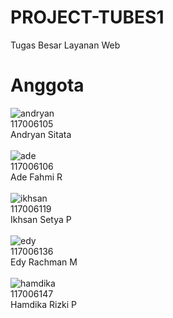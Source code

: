 PROJECT-TUBES1
==============

Tugas Besar Layanan Web 

Anggota
==============
![andryan](https://avatars2.githubusercontent.com/u/7258913?s=120)
<br>117006105
<br>Andryan Sitata
<br>
<br>
![ade](https://avatars1.githubusercontent.com/u/7203360?s=120)
<br>117006106
<br>Ade Fahmi R
<br>
<br>
![ikhsan](https://avatars1.githubusercontent.com/u/7259248?s=120)
<br>117006119
<br>Ikhsan Setya P
<br>
<br>
![edy](https://avatars2.githubusercontent.com/u/7258850?s=120)
<br>117006136
<br>Edy Rachman M
<br>
<br>
![hamdika](http://i1338.photobucket.com/albums/o682/Hamdika_Rizki_Pradhana/c_zps8c9cac2c.jpg=120)
<br>117006147
<br>Hamdika Rizki P





